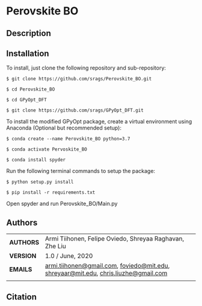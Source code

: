 Perovskite BO
===========
## Description

## Installation
To install, just clone the following repository and sub-repository:

`$ git clone https://github.com/srags/Perovskite_BO.git`

`$ cd Perovskite_BO`

`$ cd GPyOpt_DFT`

`$ git clone https://github.com/srags/GPyOpt_DFT.git`

To install the modified GPyOpt package, create a virtual environment using Anaconda (Optional but recommended setup):

`$ conda create --name Perovskite_BO python=3.7`

`$ conda activate Pervoskite_BO`

`$ conda install spyder`

Run the following terminal commands to setup the package:

`$ python setup.py install`

`$ pip install -r requirements.txt`

Open spyder and run Perovskite_BO/Main.py

## Authors
||                    |
| ------------- | ------------------------------ |
| **AUTHORS**      | Armi Tiihonen, Felipe Oviedo, Shreyaa Raghavan, Zhe Liu     | 
| **VERSION**      | 1.0 / June, 2020     | 
| **EMAILS**      | armi.tiihonen@gmail.com, foviedo@mit.edu, shreyaar@mit.edu, chris.liuzhe@gmail.com  | 
||                    |


## Citation

